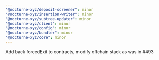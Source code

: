 ```yaml
---
"@nocturne-xyz/deposit-screener": minor
"@nocturne-xyz/insertion-writer": minor
"@nocturne-xyz/subtree-updater": minor
"@nocturne-xyz/client": minor
"@nocturne-xyz/config": minor
"@nocturne-xyz/bundler": minor
"@nocturne-xyz/core": minor
---
```


Add back forcedExit to contracts, modify offchain stack as was in #493
